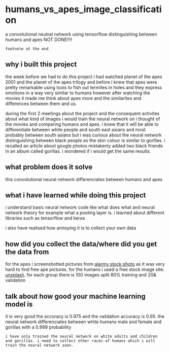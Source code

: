 # humans_vs_apes_image_classification
a convolutional neutral network using tensorflow distinguishing between humans and apes 
NOT DONE!!!!

  `footnote at the end`

## why i built this project
the week before we had to do this project i had watched planet of the apes 2001 and the planet of the apes trilogy and before i knew that apes were pretty remarkable using tools to fish out termites in holes and they express emotions in a way very similar to humans however after watching the movies it made me think about apes more and the similarites and differences between them and us.
  
  during the first 2 meetings about the project and the consequent activites about what kind of images i would train the neural network on i thought of the movies and comparing humans and apes. i knew that it will be able to differentiate between white people and south east asians and most probably between south asians but i was curious about the neural network distinguishing between black people as the skin colour is similar to gorillas. i recalled an article about google photos mistakenly added two black friends in an album called gorillas. i wondered if i would get the same results.

## what problem does it solve
this convolutional neural network differenciates between humans and apes

## what i have learned while doing this project
i understand basic neural network code like what does what and neural network theory for example what a pooling layer is. i learned about different libraries such as tensorflow and keras
  
  i also have realised how annoying it is to collect your own data
  
## how did you collect the data/where did you get the data from
for the apes i screenshotted pictures from [alarmy stock photo](https://www.alamy.com/) as it was very hard to find free ape pictures.
for the humans i used a free stock image site: [unsplash](https://unsplash.com/). for each group there is 100 images split 80% training and 20& validation

## talk about how good your machine learning model is
it is very good the accuracy is 0.975 and the validation accuracy is 0.95. the neural network differenciates between white humans male and female and gorillas with a 0.999 probability

```
i have only trained the neural network on white adults and children and gorillas. i need to collect other races of humans which i will train the neural network soon.
```
